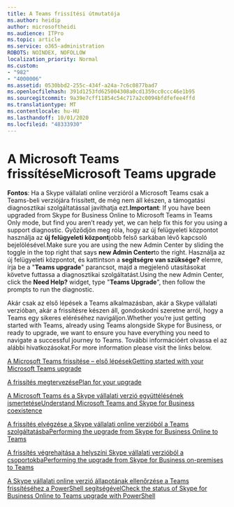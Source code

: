 ```yaml
---
title: A Teams frissítési útmutatója
ms.author: heidip
author: microsoftheidi
ms.audience: ITPro
ms.topic: article
ms.service: o365-administration
ROBOTS: NOINDEX, NOFOLLOW
localization_priority: Normal
ms.custom:
- "982"
- "4000006"
ms.assetid: 0530bbd2-255c-434f-a24a-7c6c0877bad7
ms.openlocfilehash: 391d1253fd625004308a0cd1359cc0ccc46e1b95
ms.sourcegitcommit: 9a39e7cff11854c54c717a2c0094bfdfefee4ffd
ms.translationtype: MT
ms.contentlocale: hu-HU
ms.lasthandoff: 10/01/2020
ms.locfileid: "48333930"
---
```

# <a name="microsoft-teams-upgrade"></a><span data-ttu-id="0f71e-102">A Microsoft Teams frissítése</span><span class="sxs-lookup"><span data-stu-id="0f71e-102">Microsoft Teams upgrade</span></span>

<span data-ttu-id="0f71e-103">**Fontos**: Ha a Skype vállalati online verzióról a Microsoft Teams csak a Teams-beli verziójára frissített, de még nem áll készen, a támogatási diagnosztikai szolgáltatással javíthatja ezt.</span><span class="sxs-lookup"><span data-stu-id="0f71e-103">**Important**: If you have been upgraded from Skype for Business Online to Microsoft Teams in Teams Only mode, but find you aren’t ready yet, we can help fix this for you using a support diagnostic.</span></span> <span data-ttu-id="0f71e-104">Győződjön meg róla, hogy az új felügyeleti központot használja az **új felügyeleti központ**jobb felső sarkában lévő kapcsoló bejelölésével.</span><span class="sxs-lookup"><span data-stu-id="0f71e-104">Make sure you are using the new Admin Center by sliding the toggle in the top right that says **new Admin Center**to the right.</span></span> <span data-ttu-id="0f71e-105">Használja az új felügyeleti központot, és kattintson a **segítségre van szüksége?** elemre, írja be a "**Teams upgrade**" parancsot, majd a megjelenő utasításokat követve futtassa a diagnosztikai szolgáltatást.</span><span class="sxs-lookup"><span data-stu-id="0f71e-105">Using the new Admin Center, click the **Need Help?** widget, type "**Teams Upgrade**", then follow the prompts to run the diagnostic.</span></span>

<span data-ttu-id="0f71e-106">Akár csak az első lépések a Teams alkalmazásban, akár a Skype vállalati verzióban, akár a frissítésre készen áll, gondoskodni szeretne arról, hogy a Teams egy sikeres eléréséhez navigáljon.</span><span class="sxs-lookup"><span data-stu-id="0f71e-106">Whether you’re just getting started with Teams, already using Teams alongside Skype for Business, or ready to upgrade, we want to ensure you have everything you need to navigate a successful journey to Teams.</span></span> <span data-ttu-id="0f71e-107">További információért olvassa el az alábbi hivatkozásokat.</span><span class="sxs-lookup"><span data-stu-id="0f71e-107">For more information please visit the links below.</span></span>

[<span data-ttu-id="0f71e-108">A Microsoft Teams frissítése – első lépések</span><span class="sxs-lookup"><span data-stu-id="0f71e-108">Getting started with your Microsoft Teams upgrade</span></span>](https://docs.microsoft.com/MicrosoftTeams/upgrade-start-here)

[<span data-ttu-id="0f71e-109">A frissítés megtervezése</span><span class="sxs-lookup"><span data-stu-id="0f71e-109">Plan for your upgrade</span></span>](https://docs.microsoft.com/MicrosoftTeams/upgrade-plan-journey)

[<span data-ttu-id="0f71e-110">A Microsoft Teams és a Skype vállalati verzió együttélésének ismertetése</span><span class="sxs-lookup"><span data-stu-id="0f71e-110">Understand Microsoft Teams and Skype for Business coexistence</span></span>](https://docs.microsoft.com/MicrosoftTeams/teams-and-skypeforbusiness-coexistence-and-interoperability)

[<span data-ttu-id="0f71e-111">A frissítés elvégzése a Skype vállalati online verzióból a Teams szolgáltatásba</span><span class="sxs-lookup"><span data-stu-id="0f71e-111">Performing the upgrade from Skype for Business Online to Teams</span></span>](https://docs.microsoft.com/MicrosoftTeams/upgrade-to-teams-execute-skypeforbusinessonline)

[<span data-ttu-id="0f71e-112">A frissítés végrehajtása a helyszíni Skype vállalati verzióból a csoportokba</span><span class="sxs-lookup"><span data-stu-id="0f71e-112">Performing the upgrade from Skype for Business on-premises to Teams</span></span>](https://docs.microsoft.com/MicrosoftTeams/upgrade-to-teams-execute-skypeforbusinesshybridonprem)
 
[<span data-ttu-id="0f71e-113">A Skype vállalati online verzió állapotának ellenőrzése a Teams frissítéséhez a PowerShell segítségével</span><span class="sxs-lookup"><span data-stu-id="0f71e-113">Check the status of Skype for Business Online to Teams upgrade with PowerShell</span></span>](https://docs.microsoft.com/powershell/module/skype/get-csteamsupgradestatus?view=skype-ps)